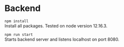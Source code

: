 # Backend

```npm install```  
Install all packages. Tested on node version 12.16.3.

```npm run start```  
Starts backend server and listens localhost on port 8080.
